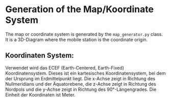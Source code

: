 # Generation of the Map/Koordinate System

The map or coordinate system is generated by the `map_generator.py` class. It is a 3D-Diagram where the mobile station
is the coordinate origin.

## Koordinaten System:

Verwendet wird das ECEF (Earth-Centered, Earth-Fixed) Koordinatensystem. Dieses ist ein kartesisches Koordinatensystem,
bei dem der Ursprung im Erdmittelpunkt liegt. Die x-Achse zeigt in Richtung des Nullmeridians und der Äquatorebene, die
z-Achse zeigt in Richtung des Nordpols und die y-Achse zeigt in Richtung des 90°-Längengrades. Die Einheit der
Koordinaten ist Meter.


